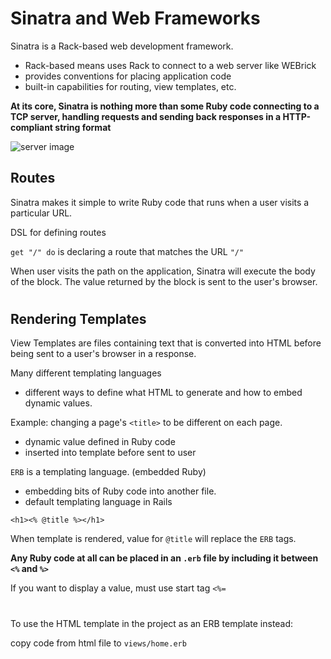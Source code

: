 # Sinatra and Web Frameworks 

Sinatra is a Rack-based web development framework.
  - Rack-based means uses Rack to connect to a web server like WEBrick
  - provides conventions for placing application code
  - built-in capabilities for routing, view templates, etc. 

**At its core, Sinatra is nothing more than some Ruby code connecting to a TCP server, handling requests and sending back responses in a HTTP-compliant string format**

![server image](https://da77jsbdz4r05.cloudfront.net/images/working_with_sinatra/server-zoom-sinatra.png)

## Routes

Sinatra makes it simple to write Ruby code that runs when a user visits a particular URL.

DSL for defining routes

`get "/" do` is declaring a route that matches the URL `"/"`

When user visits the path on the application, Sinatra will execute the body of the block. The value returned by the block is sent to the user's browser. 

#

## Rendering Templates

View Templates are files containing text that is converted into HTML before being sent to a user's browser in a response. 

Many different templating languages
  - different ways to define what HTML to generate and how to embed dynamic values. 


Example: changing a page's `<title>` to be different on each page. 
  - dynamic value defined in Ruby code
  - inserted into template before sent to user

`ERB` is a templating language. (embedded Ruby)
  - embedding bits of Ruby code into another file. 
  - default templating language in Rails

```erb
<h1><% @title %></h1>
```

When template is rendered, value for `@title` will replace the `ERB` tags. 

**Any Ruby code at all can be placed in an `.erb` file by including it between `<%` and `%>`**

If you want to display a value, must use start tag `<%=`

#

To use the HTML template in the project as an ERB template instead:

copy code from html file to `views/home.erb`